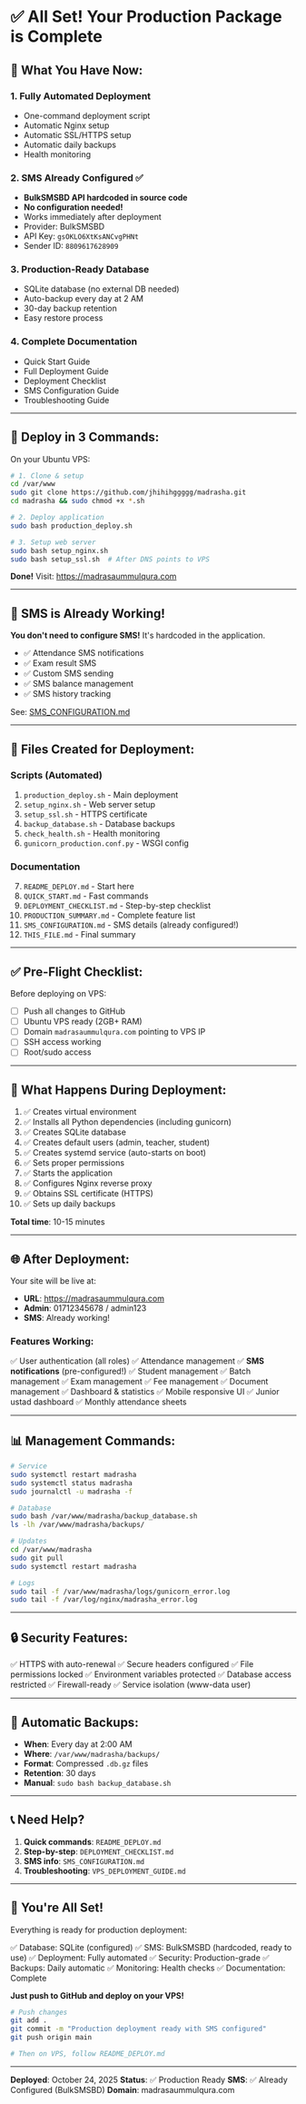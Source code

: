 # ✅ All Set! Your Production Package is Complete

## 🎉 What You Have Now:

### 1. **Fully Automated Deployment**
   - One-command deployment script
   - Automatic Nginx setup
   - Automatic SSL/HTTPS setup
   - Automatic daily backups
   - Health monitoring

### 2. **SMS Already Configured** ✅
   - **BulkSMSBD API hardcoded in source code**
   - **No configuration needed!**
   - Works immediately after deployment
   - Provider: BulkSMSBD
   - API Key: `gsOKLO6XtKsANCvgPHNt`
   - Sender ID: `8809617628909`

### 3. **Production-Ready Database**
   - SQLite database (no external DB needed)
   - Auto-backup every day at 2 AM
   - 30-day backup retention
   - Easy restore process

### 4. **Complete Documentation**
   - Quick Start Guide
   - Full Deployment Guide
   - Deployment Checklist
   - SMS Configuration Guide
   - Troubleshooting Guide

---

## 🚀 Deploy in 3 Commands:

On your Ubuntu VPS:

```bash
# 1. Clone & setup
cd /var/www
sudo git clone https://github.com/jhihihggggg/madrasha.git
cd madrasha && sudo chmod +x *.sh

# 2. Deploy application
sudo bash production_deploy.sh

# 3. Setup web server
sudo bash setup_nginx.sh
sudo bash setup_ssl.sh  # After DNS points to VPS
```

**Done!** Visit: https://madrasaummulqura.com

---

## 📱 SMS is Already Working!

**You don't need to configure SMS!** It's hardcoded in the application.

- ✅ Attendance SMS notifications
- ✅ Exam result SMS
- ✅ Custom SMS sending
- ✅ SMS balance management
- ✅ SMS history tracking

See: [SMS_CONFIGURATION.md](SMS_CONFIGURATION.md)

---

## 📂 Files Created for Deployment:

### Scripts (Automated)
1. `production_deploy.sh` - Main deployment
2. `setup_nginx.sh` - Web server setup
3. `setup_ssl.sh` - HTTPS certificate
4. `backup_database.sh` - Database backups
5. `check_health.sh` - Health monitoring
6. `gunicorn_production.conf.py` - WSGI config

### Documentation
7. `README_DEPLOY.md` - Start here
8. `QUICK_START.md` - Fast commands
9. `DEPLOYMENT_CHECKLIST.md` - Step-by-step checklist
10. `PRODUCTION_SUMMARY.md` - Complete feature list
11. `SMS_CONFIGURATION.md` - SMS details (already configured!)
12. `THIS_FILE.md` - Final summary

---

## ✅ Pre-Flight Checklist:

Before deploying on VPS:

- [ ] Push all changes to GitHub
- [ ] Ubuntu VPS ready (2GB+ RAM)
- [ ] Domain `madrasaummulqura.com` pointing to VPS IP
- [ ] SSH access working
- [ ] Root/sudo access

---

## 🎯 What Happens During Deployment:

1. ✅ Creates virtual environment
2. ✅ Installs all Python dependencies (including gunicorn)
3. ✅ Creates SQLite database
4. ✅ Creates default users (admin, teacher, student)
5. ✅ Creates systemd service (auto-starts on boot)
6. ✅ Sets proper permissions
7. ✅ Starts the application
8. ✅ Configures Nginx reverse proxy
9. ✅ Obtains SSL certificate (HTTPS)
10. ✅ Sets up daily backups

**Total time**: 10-15 minutes

---

## 🌐 After Deployment:

Your site will be live at:
- **URL**: https://madrasaummulqura.com
- **Admin**: 01712345678 / admin123
- **SMS**: Already working!

### Features Working:
✅ User authentication (all roles)
✅ Attendance management
✅ **SMS notifications** (pre-configured!)
✅ Student management
✅ Batch management
✅ Exam management
✅ Fee management
✅ Document management
✅ Dashboard & statistics
✅ Mobile responsive UI
✅ Junior ustad dashboard
✅ Monthly attendance sheets

---

## 📊 Management Commands:

```bash
# Service
sudo systemctl restart madrasha
sudo systemctl status madrasha
sudo journalctl -u madrasha -f

# Database
sudo bash /var/www/madrasha/backup_database.sh
ls -lh /var/www/madrasha/backups/

# Updates
cd /var/www/madrasha
sudo git pull
sudo systemctl restart madrasha

# Logs
sudo tail -f /var/www/madrasha/logs/gunicorn_error.log
sudo tail -f /var/log/nginx/madrasha_error.log
```

---

## 🔒 Security Features:

✅ HTTPS with auto-renewal
✅ Secure headers configured
✅ File permissions locked
✅ Environment variables protected
✅ Database access restricted
✅ Firewall-ready
✅ Service isolation (www-data user)

---

## 💾 Automatic Backups:

- **When**: Every day at 2:00 AM
- **Where**: `/var/www/madrasha/backups/`
- **Format**: Compressed `.db.gz` files
- **Retention**: 30 days
- **Manual**: `sudo bash backup_database.sh`

---

## 📞 Need Help?

1. **Quick commands**: `README_DEPLOY.md`
2. **Step-by-step**: `DEPLOYMENT_CHECKLIST.md`
3. **SMS info**: `SMS_CONFIGURATION.md`
4. **Troubleshooting**: `VPS_DEPLOYMENT_GUIDE.md`

---

## 🎉 You're All Set!

Everything is ready for production deployment:

✅ Database: SQLite (configured)
✅ SMS: BulkSMSBD (hardcoded, ready to use)
✅ Deployment: Fully automated
✅ Security: Production-grade
✅ Backups: Daily automatic
✅ Monitoring: Health checks
✅ Documentation: Complete

**Just push to GitHub and deploy on your VPS!**

```bash
# Push changes
git add .
git commit -m "Production deployment ready with SMS configured"
git push origin main

# Then on VPS, follow README_DEPLOY.md
```

---

**Deployed**: October 24, 2025
**Status**: ✅ Production Ready
**SMS**: ✅ Already Configured (BulkSMSBD)
**Domain**: madrasaummulqura.com
